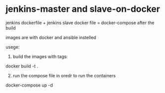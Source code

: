 # jenkins-master and slave-on-docker
jenkins dockerfile + jenkins slave docker file = docker-compose after the build

images are with docker and ansible instelled


usege:

1. build the images with tags:

docker build -t <nameoftheimage> .

2. run the compose file in oredr to run the containers

docker-compose up -d

